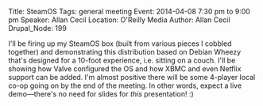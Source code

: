 Title: SteamOS
Tags: general meeting
Event: 2014-04-08 7:30 pm to 9:00 pm
Speaker: Allan Cecil
Location: O'Reilly Media
Author: Allan Cecil
Drupal_Node: 199

I'll be firing up my SteamOS box (built from various pieces I cobbled together) and demonstrating this distribution based on Debian Wheezy that's designed for a 10-foot experience, i.e. sitting on a couch.
I'll be showing how Valve configured the OS and how XBMC and even Netflix support can be added.
I'm almost positive there will be some 4-player local co-op going on by the end of the meeting.
In other words, expect a live demo—there's no need for slides for *this* presentation! :)
